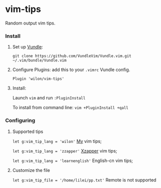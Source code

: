 
# vim-tips
Random output vim tips.

### Install

1. Set up [Vundle]:

    `git clone https://github.com/VundleVim/Vundle.vim.git ~/.vim/bundle/Vundle.vim`

2. Configure Plugins: add this to your `.vimrc` Vundle config.

    `Plugin 'wilon/vim-tips'`

3. Install:

    Launch `vim` and run `:PluginInstall`

    To install from command line: `vim +PluginInstall +qall`

### Configuring

1. Supported tips

    `let g:vim_tip_lang = 'wilon'`    [My] vim tips;
    
    `let g:vim_tip_lang = 'zzapper'`    [Xzapper] vim tips;
    
    `let g:vim_tip_lang = 'learnenglish'`    English-cn vim tips;

2. Customize the file

    `let g:vim_tip_file = '/home/lilei/pp.txt'`    Remote is not supported


[Vundle]:http://github.com/gmarik/Vundle.vim
[My]:https://github.com/wilon/
[Xzapper]:https://github.com/gmarik/Vundle.vim/wiki/Vundle-for-Windows
